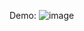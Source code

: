 Demo:
![image](https://user-images.githubusercontent.com/53336715/109626185-17cfc280-7af5-11eb-85ef-b2331063ba62.png)